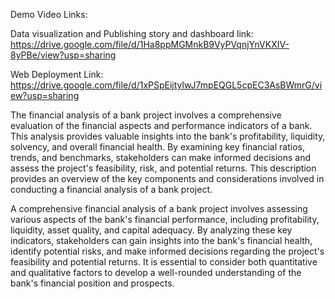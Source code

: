 Demo Video Links:

Data visualization and Publishing story and dashboard link: https://drive.google.com/file/d/1Ha8ppMGMnkB9VyPVqnjYnVKXIV-8yPBe/view?usp=sharing

Web Deployment Link: https://drive.google.com/file/d/1xPSpEijtylwJ7mpEQGL5cpEC3AsBWmrG/view?usp=sharing

The financial analysis of a bank project involves a comprehensive evaluation of the financial aspects and performance indicators of a bank. This analysis provides valuable insights into the bank's profitability, liquidity, solvency, and overall financial health. By examining key financial ratios, trends, and benchmarks, stakeholders can make informed decisions and assess the project's feasibility, risk, and potential returns. This description provides an overview of the key components and considerations involved in conducting a financial analysis of a bank project.

A comprehensive financial analysis of a bank project involves assessing various aspects of the bank's financial performance, including profitability, liquidity, asset quality, and capital adequacy. By analyzing these key indicators, stakeholders can gain insights into the bank's financial health, identify potential risks, and make informed decisions regarding the project's feasibility and potential returns. It is essential to consider both quantitative and qualitative factors to develop a well-rounded understanding of the bank's financial position and prospects.
